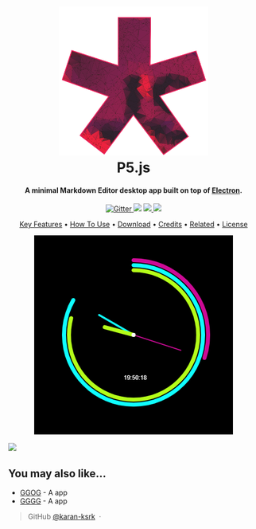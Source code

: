 ﻿
<h1 align="center">
  <br>
	<a href="https://editor.p5js.org/">
  <img href="https://editor.p5js.org/" src="https://raw.githubusercontent.com/karan-ksrk/Animated-clocks/master/P5JS_logo.png" alt="https://editor.p5js.org/" width="300"></img></a>
  <br>
  P5.js
  <br>
</h1>

<h4 align="center">A minimal Markdown Editor desktop app built on top of <a href="http://electron.atom.io" target="_blank">Electron</a>.</h4>

<p align="center">
  <a href="https://badge.fury.io/js/electron-markdownify">
    <img src="https://badge.fury.io/js/electron-markdownify.svg"
         alt="Gitter">
  </a>
  <a href="https://gitter.im/amitmerchant1990/electron-markdownify"><img src="https://badges.gitter.im/amitmerchant1990/electron-markdownify.svg"></a>
  <a href="https://saythanks.io/to/amitmerchant1990">
      <img src="https://img.shields.io/badge/SayThanks.io-%E2%98%BC-1EAEDB.svg">
  </a>
  <a href="https://www.paypal.me/AmitMerchant">
    <img src="https://img.shields.io/badge/$-donate-ff69b4.svg?maxAge=2592000&amp;style=flat">
  </a>
</p>

<p align="center">
  <a href="#key-features">Key Features</a> •
  <a href="#how-to-use">How To Use</a> •
  <a href="#download">Download</a> •
  <a href="#credits">Credits</a> •
  <a href="#related">Related</a> •
  <a href="#license">License</a>
</p>

<p align="center">
<img width="400" height="400" src="https://raw.githubusercontent.com/karan-ksrk/Animated-clocks/master/Circular%20Rainbow%20clock/clock.gif">
</p




<a href="https://www.patreon.com/amitmerchant">
	<img src="https://c5.patreon.com/external/logo/become_a_patron_button@2x.png" width="160">
</a>

## You may also like...

- [GGOG](https://github.com/karan-ksrk) - A app
- [GGGG](https://github.com/karan-ksrk) - A app


> GitHub [@karan-ksrk](https://github.com/karan-ksrk) &nbsp;&middot;&nbsp;

